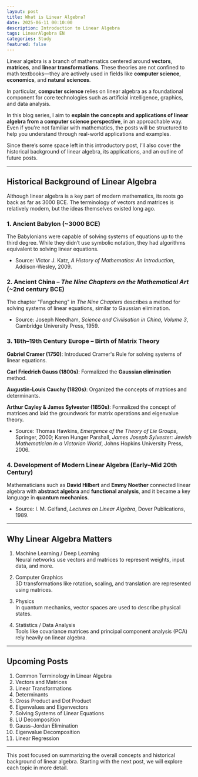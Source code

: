 ```yaml
---
layout: post
title: What is Linear Algebra?
date: 2025-06-11 00:10:00
description: Introduction to Linear Algebra
tags: LinearAlgebra EN
categories: Study
featured: false
---
```


Linear algebra is a branch of mathematics centered around **vectors**, **matrices**, and **linear transformations**. These theories are not confined to math textbooks—they are actively used in fields like **computer science**, **economics**, and **natural sciences**.

In particular, **computer science** relies on linear algebra as a foundational component for core technologies such as artificial intelligence, graphics, and data analysis.

In this blog series, I aim to **explain the concepts and applications of linear algebra from a computer science perspective**, in an approachable way. Even if you're not familiar with mathematics, the posts will be structured to help you understand through real-world applications and examples.

Since there’s some space left in this introductory post, I’ll also cover the historical background of linear algebra, its applications, and an outline of future posts.

---

## Historical Background of Linear Algebra

Although linear algebra is a key part of modern mathematics, its roots go back as far as 3000 BCE. The terminology of vectors and matrices is relatively modern, but the ideas themselves existed long ago.

### 1. Ancient Babylon (~3000 BCE)

The Babylonians were capable of solving systems of equations up to the third degree. While they didn’t use symbolic notation, they had algorithms equivalent to solving linear equations.

- Source: Victor J. Katz, _A History of Mathematics: An Introduction_, Addison-Wesley, 2009.

### 2. Ancient China – _The Nine Chapters on the Mathematical Art_ (~2nd century BCE)

The chapter "Fangcheng" in _The Nine Chapters_ describes a method for solving systems of linear equations, similar to Gaussian elimination.

- Source: Joseph Needham, _Science and Civilisation in China, Volume 3_, Cambridge University Press, 1959.

### 3. 18th–19th Century Europe – Birth of Matrix Theory

**Gabriel Cramer (1750)**: Introduced Cramer's Rule for solving systems of linear equations.

**Carl Friedrich Gauss (1800s)**: Formalized the **Gaussian elimination** method.

**Augustin-Louis Cauchy (1820s)**: Organized the concepts of matrices and determinants.

**Arthur Cayley & James Sylvester (1850s)**: Formalized the concept of matrices and laid the groundwork for matrix operations and eigenvalue theory.

- Source: Thomas Hawkins, _Emergence of the Theory of Lie Groups_, Springer, 2000; Karen Hunger Parshall, _James Joseph Sylvester: Jewish Mathematician in a Victorian World_, Johns Hopkins University Press, 2006.

### 4. Development of Modern Linear Algebra (Early–Mid 20th Century)

Mathematicians such as **David Hilbert** and **Emmy Noether** connected linear algebra with **abstract algebra** and **functional analysis**, and it became a key language in **quantum mechanics**.

- Source: I. M. Gelfand, _Lectures on Linear Algebra_, Dover Publications, 1989.

---

## Why Linear Algebra Matters

1. Machine Learning / Deep Learning  
   Neural networks use vectors and matrices to represent weights, input data, and more.

2. Computer Graphics  
   3D transformations like rotation, scaling, and translation are represented using matrices.

3. Physics  
   In quantum mechanics, vector spaces are used to describe physical states.

4. Statistics / Data Analysis  
   Tools like covariance matrices and principal component analysis (PCA) rely heavily on linear algebra.

---

## Upcoming Posts

1. Common Terminology in Linear Algebra
2. Vectors and Matrices
3. Linear Transformations
4. Determinants
5. Cross Product and Dot Product
6. Eigenvalues and Eigenvectors
7. Solving Systems of Linear Equations
8. LU Decomposition
9. Gauss–Jordan Elimination
10. Eigenvalue Decomposition
11. Linear Regression

---

This post focused on summarizing the overall concepts and historical background of linear algebra. Starting with the next post, we will explore each topic in more detail.
